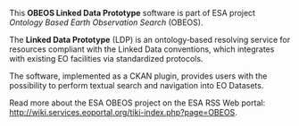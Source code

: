This **OBEOS Linked Data Prototype** software is part of ESA project *Ontology Based Earth Observation Search* (OBEOS).

The **Linked Data Prototype** (LDP) is an ontology‑based resolving service for resources compliant with the Linked Data conventions, which integrates with existing EO facilities via standardized protocols.

The software, implemented as a CKAN plugin, provides users with the possibility to perform textual search and navigation into EO Datasets.

Read more about the ESA OBEOS project on the ESA RSS Web portal: http://wiki.services.eoportal.org/tiki-index.php?page=OBEOS.
